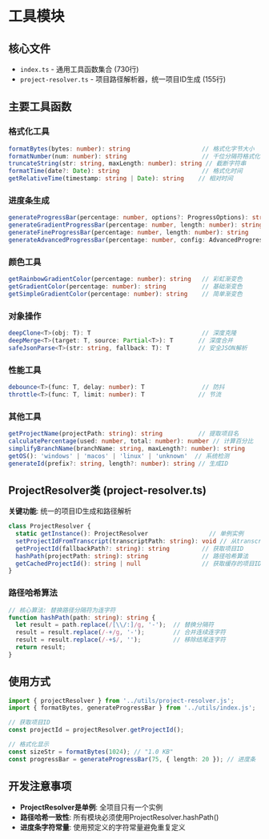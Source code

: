 # 工具模块

## 核心文件
- `index.ts` - 通用工具函数集合 (730行)
- `project-resolver.ts` - 项目路径解析器，统一项目ID生成 (155行)

## 主要工具函数

### 格式化工具
```typescript
formatBytes(bytes: number): string                    // 格式化字节大小
formatNumber(num: number): string                     // 千位分隔符格式化
truncateString(str: string, maxLength: number): string // 截断字符串
formatTime(date?: Date): string                       // 格式化时间
getRelativeTime(timestamp: string | Date): string    // 相对时间
```

### 进度条生成
```typescript
generateProgressBar(percentage: number, options?: ProgressOptions): string
generateGradientProgressBar(percentage: number, length: number): string  
generateFineProgressBar(percentage: number, length: number): string
generateAdvancedProgressBar(percentage: number, config: AdvancedProgressConfig): string
```

### 颜色工具
```typescript
getRainbowGradientColor(percentage: number): string   // 彩虹渐变色
getGradientColor(percentage: number): string          // 基础渐变色  
getSimpleGradientColor(percentage: number): string    // 简单渐变色
```

### 对象操作
```typescript
deepClone<T>(obj: T): T                               // 深度克隆
deepMerge<T>(target: T, source: Partial<T>): T       // 深度合并
safeJsonParse<T>(str: string, fallback: T): T        // 安全JSON解析
```

### 性能工具
```typescript
debounce<T>(func: T, delay: number): T                // 防抖
throttle<T>(func: T, limit: number): T               // 节流
```

### 其他工具
```typescript
getProjectName(projectPath: string): string          // 提取项目名
calculatePercentage(used: number, total: number): number // 计算百分比
simplifyBranchName(branchName: string, maxLength?: number): string
getOS(): 'windows' | 'macos' | 'linux' | 'unknown'  // 系统检测
generateId(prefix?: string, length?: number): string // 生成ID
```

## ProjectResolver类 (project-resolver.ts)

**关键功能**: 统一的项目ID生成和路径解析

```typescript
class ProjectResolver {
  static getInstance(): ProjectResolver                 // 单例实例
  setProjectIdFromTranscript(transcriptPath: string): void // 从transcript设置项目ID
  getProjectId(fallbackPath?: string): string         // 获取项目ID
  hashPath(projectPath: string): string               // 路径哈希算法
  getCachedProjectId(): string | null                 // 获取缓存的项目ID
}
```

### 路径哈希算法
```typescript
// 核心算法: 替换路径分隔符为连字符
function hashPath(path: string): string {
  let result = path.replace(/[\\/:]/g, '-');  // 替换分隔符
  result = result.replace(/-+/g, '-');        // 合并连续连字符
  result = result.replace(/-+$/, '');         // 移除结尾连字符
  return result;
}
```

## 使用方式
```typescript
import { projectResolver } from '../utils/project-resolver.js';
import { formatBytes, generateProgressBar } from '../utils/index.js';

// 获取项目ID
const projectId = projectResolver.getProjectId();

// 格式化显示
const sizeStr = formatBytes(1024); // "1.0 KB"
const progressBar = generateProgressBar(75, { length: 20 }); // 进度条
```

## 开发注意事项
- **ProjectResolver是单例**: 全项目只有一个实例
- **路径哈希一致性**: 所有模块必须使用ProjectResolver.hashPath()
- **进度条字符常量**: 使用预定义的字符常量避免重复定义